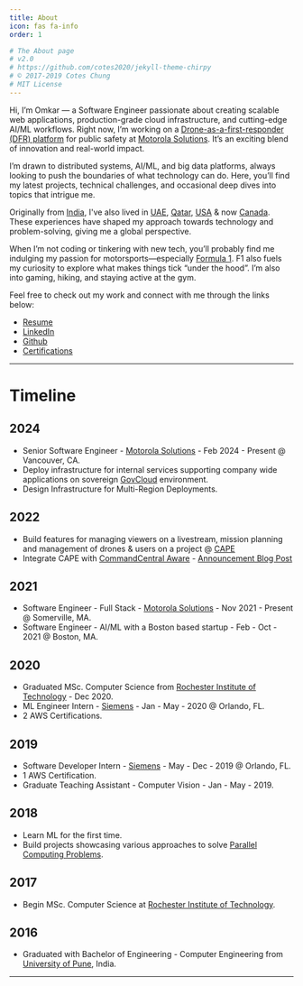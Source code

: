 ```yaml
---
title: About
icon: fas fa-info
order: 1

# The About page
# v2.0
# https://github.com/cotes2020/jekyll-theme-chirpy
# © 2017-2019 Cotes Chung
# MIT License
---
```


Hi, I’m Omkar — a Software Engineer passionate about creating scalable web applications, production-grade cloud infrastructure, and cutting-edge AI/ML workflows. Right now, I’m working on a [Drone-as-a-first-responder (DFR) platform](https://www.motorolasolutions.com/en_us/video-security-access-control/drones/cape-drone-software.html) for public safety at [Motorola Solutions](https://www.motorolasolutions.com/en_us.html). It’s an exciting blend of innovation and real-world impact.

I’m drawn to distributed systems, AI/ML, and big data platforms, always looking to push the boundaries of what technology can do. Here, you’ll find my latest projects, technical challenges, and occasional deep dives into topics that intrigue me.

Originally from [India](https://en.wikipedia.org/wiki/India), I've also lived in [UAE](https://en.wikipedia.org/wiki/United_Arab_Emirates), [Qatar](https://en.wikipedia.org/wiki/Qatar), [USA](https://en.wikipedia.org/wiki/United_States) & now [Canada](https://en.wikipedia.org/wiki/Canada). These experiences have shaped my approach towards technology and problem-solving, giving me a global perspective.

When I’m not coding or tinkering with new tech, you’ll probably find me indulging my passion for motorsports—especially [Formula 1](https://www.formula1.com/). F1 also fuels my curiosity to explore what makes things tick “under the hood”. I’m also into gaming, hiking, and staying active at the gym.

Feel free to check out my work and connect with me through the links below:
- [Resume]({{site.url}}/tabs/resume)
- [LinkedIn](https://www.linkedin.com/in/omkarkakade)
- [Github](https://github.com/o-kakade)
- [Certifications](https://www.youracclaim.com/users/omkar.kakade/badges) 

---

# Timeline
## 2024
- Senior Software Engineer - [Motorola Solutions](https://www.motorolasolutions.com/en_us.html) - Feb 2024 - Present @ Vancouver, CA.
- Deploy infrastructure for internal services supporting company wide applications on sovereign [GovCloud](https://learn.microsoft.com/en-us/azure/azure-government/documentation-government-welcome) environment.
- Design Infrastructure for Multi-Region Deployments.

## 2022 
- Build features for managing viewers on a livestream, mission planning and management of drones & users on a project @ [CAPE](https://www.motorolasolutions.com/en_us/video-security-access-control/drones/cape-drone-software.html) 
- Integrate CAPE with [CommandCentral Aware](https://www.motorolasolutions.com/en_us/products/command-center-software/public-safety-software/real-time-intelligence-operations/commandcentral-aware.html) - [Announcement Blog Post](https://www.motorolasolutions.com/newsroom/press-releases/motorola-solutions-unveils-mobile-field-based-innovations-at-iac.html)

## 2021 
- Software Engineer - Full Stack - [Motorola Solutions](https://www.motorolasolutions.com/en_us.html) - Nov 2021 - Present @ Somerville, MA.
- Software Engineer - AI/ML with a Boston based startup - Feb - Oct - 2021 @ Boston, MA.

## 2020 
- Graduated MSc. Computer Science from [Rochester Institute of Technology](https://www.rit.edu) - Dec 2020.
- ML Engineer Intern - [Siemens](https://www.siemens.com/) - Jan - May - 2020 @ Orlando, FL.
- 2 AWS Certifications.

## 2019
- Software Developer Intern - [Siemens](https://www.siemens.com/) - May - Dec - 2019 @ Orlando, FL.
- 1 AWS Certification.
- Graduate Teaching Assistant - Computer Vision - Jan - May - 2019.

## 2018
- Learn ML for the first time.
- Build projects showcasing various approaches to solve [Parallel Computing Problems](https://github.com/o-kakade/parallel-computing).

## 2017 
- Begin MSc. Computer Science at [Rochester Institute of Technology](https://www.rit.edu).

## 2016
- Graduated with Bachelor of Engineering - Computer Engineering from [University of Pune](https://en.wikipedia.org/wiki/Savitribai_Phule_Pune_University), India.

---
<!-- > **Note**: Add Markdown syntax content to file `_tabs/about.md` and it will show up on this page. -->
